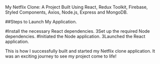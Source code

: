 My Netflix Clone: A Project Built Using React, Redux Toolkit, Firebase, Styled Components, Axios, Node.js, Express and MongoDB.

##Steps to Launch My Application.

#Install the necessary React dependencies.
3Set up the required Node dependencies.
#Initiated the Node application.
3Launched the React application.

This is how I successfully built and started my Netflix clone application. It was an exciting journey to see my project come to life!



